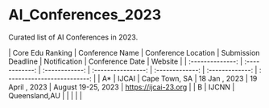 # AI_Conferences_2023

Curated list of AI Conferences in 2023.

| Core Edu Ranking | Conference Name | Conference Location | Submission Deadline | Notification    | Conference Date |      Website                 |
| :--------------: | :------------:  | :------------:      | :----------------:  | :-------------: | :-------------: | : -------------------------: |
| A*               | IJCAI           |  Cape Town, SA      |     18 Jan , 2023 |     19 April , 2023  |  August 19-25, 2023 |  https://ijcai-23.org  |
| B                |    IJCNN     |      Queensland,AU     |                     |                 |                 |                              |

